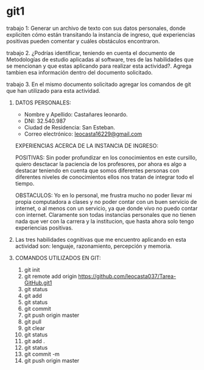# git1

trabajo 1: Generar un archivo de texto con sus datos personales, donde expliciten cómo están transitando la instancia de ingreso, qué experiencias positivas pueden comentar y cuáles obstáculos encontraron.

trabajo 2. ¿Podrías identificar, teniendo en cuenta el documento de Metodologías de estudio aplicadas al software, tres de las habilidades que se mencionan y que estas aplicando para realizar esta actividad?. Agrega tambien esa información dentro del documento solicitado.

trabajo 3. En el mismo documento solicitado agregar los comandos de git que han utilizado para esta actividad.


1. DATOS PERSONALES:
    * Nombre y Apellido: Castañares leonardo.
    * DNI: 32.540.987
    * Ciudad de Residencia: San Esteban.
    * Correo electrónico: leocasta16229@gmail.com

   EXPERIENCIAS ACERCA DE LA INSTANCIA DE INGRESO:
    
    POSITIVAS: Sin poder profundizar en  los conocimientos en este cursillo, quiero desctacar la paciencia de los profesores, por ahora es algo a destacar teniendo en cuenta que somos diferentes personas con diferentes niveles de conocimientos ellos nos tratan de integrar todo el tiempo.
    
    OBSTACULOS: Yo en lo personal, me frustra mucho no poder llevar mi propia computadora a clases y no poder contar con un buen servicio de internet, o al menos con un servicio, ya que donde vivo no puedo contar con internet. Claramente son todas instancias personales que no tienen nada que ver con la carrera y la institucion, que hasta ahora solo tengo experiencias positivas.
    
2. Las tres habilidades cognitivas que me encuentro aplicando en esta actividad son: lenguaje, razonamiento, percepción y memoria. 

3. COMANDOS UTILIZADOS EN GIT: 
    1) git init
    2) git remote add origin https://github.com/leocasta037/Tarea-GitHub.git1
    2) git status
    3) git add
    4) git status
    5) git commit
    6) git push origin master
    7) git pull
    8) git clear
    9) git status
    10) git add .
    11) git status
    12) git commit -m 
    13) git push origin master
